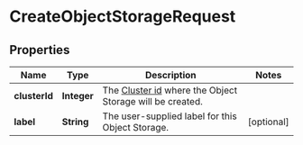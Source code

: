 

# CreateObjectStorageRequest


## Properties

| Name | Type | Description | Notes |
|------------ | ------------- | ------------- | -------------|
|**clusterId** | **Integer** | The [Cluster id](#operation/list-object-storage-clusters) where the Object Storage will be created. |  |
|**label** | **String** | The user-supplied label for this Object Storage. |  [optional] |



